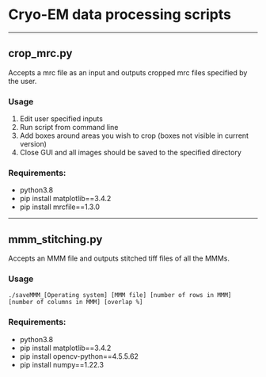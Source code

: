 # Cryo-EM data processing scripts

----

## crop_mrc.py

Accepts a mrc file as an input and outputs cropped mrc files specified by the user.

### Usage

1. Edit user specified inputs
2. Run script from command line
3. Add boxes around areas you wish to crop (boxes not visible in current version)
4. Close GUI and all images should be saved to the specified directory

### Requirements:
* python3.8
* pip install matplotlib==3.4.2
* pip install mrcfile==1.3.0

----

## mmm_stitching.py

Accepts an MMM file and outputs stitched tiff files of all the MMMs.

### Usage

    ./saveMMM_[Operating system] [MMM file] [number of rows in MMM] [number of columns in MMM] [overlap %]

### Requirements:
* python3.8
* pip install matplotlib==3.4.2
* pip install opencv-python==4.5.5.62
* pip install numpy==1.22.3